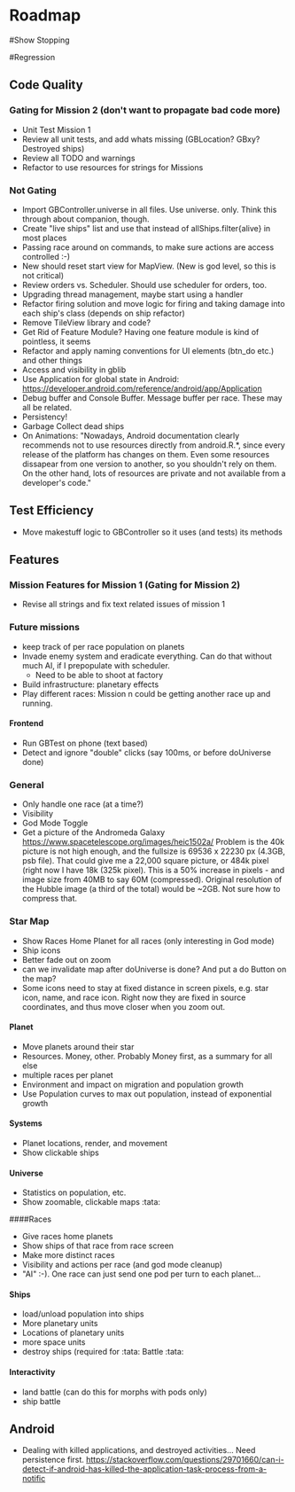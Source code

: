 # Roadmap

#Show Stopping

#Regression

## Code Quality
### Gating for Mission 2 (don't want to propagate bad code more)
* Unit Test Mission 1
* Review all unit tests, and add whats missing (GBLocation? GBxy? Destroyed ships)
* Review all TODO and warnings
* Refactor to use resources for strings for Missions

### Not Gating
* Import GBController.universe in all files. Use universe. only. Think this through about companion, though.
* Create "live ships" list and use that instead of allShips.filter{alive} in most places
* Passing race around on commands, to make sure actions are access controlled :-)
* New should reset start view for MapView. (New is god level, so this is not critical)
* Review orders vs. Scheduler. Should use scheduler for orders, too.
* Upgrading thread management, maybe start using a handler
* Refactor firing solution and move logic for firing and taking damage into each ship's class (depends on ship refactor)
* Remove TileView library and code?
* Get Rid of Feature Module? Having one feature module is kind of pointless, it seems
* Refactor and apply naming conventions for UI elements (btn_do etc.) and other things
* Access and visibility in gblib
* Use Application for global state in Android: https://developer.android.com/reference/android/app/Application
* Debug buffer and Console Buffer. Message buffer per race. These may all be related.
* Persistency!
* Garbage Collect dead ships
* On Animations: "Nowadays, Android documentation clearly recommends not to use resources directly from android.R.*, since every 
release of the platform has changes on them. Even some resources dissapear from one version to another, 
so you shouldn't rely on them. On the other hand, lots of resources are private and not available from a developer's code."


## Test Efficiency
* Move makestuff logic to GBController so it uses (and tests) its methods

## Features

### Mission Features for Mission 1 (Gating for Mission 2)
* Revise all strings and fix text related issues of mission 1

### Future missions
* keep track of per race population on planets
* Invade enemy system and eradicate everything. Can do that without much AI, if I prepopulate with scheduler.
  * Need to be able to shoot at factory
* Build infrastructure: planetary effects
* Play different races: Mission n could be getting another race up and running.

#### Frontend
* Run GBTest on phone (text based)
* Detect and ignore "double" clicks (say 100ms, or before doUniverse done)

### General
* Only handle one race (at a time?)
* Visibility
* God Mode Toggle
* Get a picture of the Andromeda Galaxy https://www.spacetelescope.org/images/heic1502a/ Problem is the 40k picture is not high enough, and the fullsize is 69536 x 22230 px (4.3GB, psb file). That could give me a 22,000 square picture, or 484k pixel (right now I have 18k (325k pixel). This is a 50% increase in pixels - and image size from 40MB to say 60M (compressed). Original resolution of the Hubble image (a third of the total) would be ~2GB. Not sure how to compress that.

### Star Map
* Show Races Home Planet for all races (only interesting in God mode)
* Ship icons
* Better fade out on zoom
* can we invalidate map after doUniverse is done? And put a do Button on the map? 
* Some icons need to stay at fixed distance in screen pixels, e.g. star icon, name, and race icon. Right now they are fixed in source coordinates, and thus move closer when you zoom out.

#### Planet
* Move planets around their star
* Resources. Money, other. Probably Money first, as a summary for all else
* multiple races per planet
* Environment and impact on migration and population growth
* Use Population curves to max out population, instead of exponential growth

#### Systems
* Planet locations, render, and movement
* Show clickable ships

#### Universe
* Statistics on population, etc.
* Show zoomable, clickable maps  :tata:

####Races
* Give races home planets
* Show ships of that race from race screen
* Make more distinct races
* Visibility and actions per race (and god mode cleanup)
* "AI" :-). One race can just send one pod per turn to each planet...

#### Ships
* load/unload population into ships
* More planetary units
* Locations of planetary units
* more space units
* destroy ships (required for :tata: Battle :tata:

#### Interactivity
* land battle (can do this for morphs with pods only)
* ship battle

## Android 
* Dealing with killed applications, and destroyed activities... Need persistence first.
https://stackoverflow.com/questions/29701660/can-i-detect-if-android-has-killed-the-application-task-process-from-a-notific
